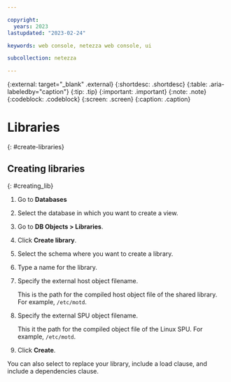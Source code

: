 ```yaml
---

copyright:
  years: 2023
lastupdated: "2023-02-24"

keywords: web console, netezza web console, ui

subcollection: netezza

---
```


{:external: target="_blank" .external}
{:shortdesc: .shortdesc}
{:table: .aria-labeledby="caption"}
{:tip: .tip}
{:important: .important}
{:note: .note}
{:codeblock: .codeblock}
{:screen: .screen}
{:caption: .caption}

# Libraries
{: #create-libraries}

## Creating libraries
{: #creating_lib}

1. Go to **Databases**
1. Select the database in which you want to create a view.
1. Go to **DB Objects > Libraries**.
1. Click **Create library**.
1. Select the schema where you want to create a library.
1. Type a name for the library.  
1. Specify the external host object filename.

   This is the path for the compiled host object file of the shared library. For example, `/etc/motd`.

1. Specify the external SPU object filename.

   This it the path for the compiled object file of the Linux SPU. For example, `/etc/motd`.

1. Click **Create**.

You can also select to replace your library, include a load clause, and include a dependencies clause.
